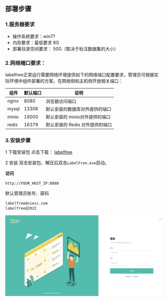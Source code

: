 ## 部署步骤

### 1.服务器要求

- 操作系统要求：win7?
- 内存要求：最低要求 8G
- 部署目录空间要求： 50G（取决于标注数据集的大小）




<!-- <iframe width="1080" height="360" src="//player.bilibili.com/player.html?aid=553987860&bvid=BV1Qv4y1P7Uc&cid=715679290&page=1" scrolling="no" border="0" frameborder="no" framespacing="0" allowfullscreen="true"> </iframe> -->


### 2.网络端口要求：

labelfree正常运行需要网络环境提供如下的网络端口配置要求，管理员可根据实际环境中组件部署的方案，在网络侧和主机侧开放相关端口：

| 组件  | 默认端口 | 说明                            |
| ----- | -------- | ------------------------------- |
| nginx | 8080     | 浏览器访问端口                  |
| mysql | 13306     | 默认安装的数据库对外提供的端口  |
| minio | 19000     | 默认安装的 minio对外提供的端口  |
| redis | 16379     | 默认安装的 Redis 对外提供的端口 |

### 3.安装步骤

1 下载安装包
点击下载： [labelfree](https://github.com/IndustryEssentials/label-free/releases/download/4.1.0/labelfree_app.zip)

2 安装
双击安装包，解压后双击`LabelFree.exe`启动。

**访问**

```
http://YOUR_HOST_IP:8080
```

默认管理员账号、密码

```
labelfree@viesc.com 
labelfree@2022
```

![](./../assets/images/5yaj3f.png)
